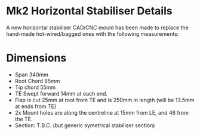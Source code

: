# Mk2 Horizontal Stabiliser Details

A new horizontal stabiliser CAD/CNC mould has been made to replace the hand-made hot-wired/bagged ones with the following measurements:

# Dimensions
* Span 340mm
* Root Chord 85mm
* Tip chord 55mm
* TE Swept forward 14mm at each end.
* Flap is cut 25mm at root from TE and is 250mm in length (will be 13.5mm at ends from TE)
* 2x Mount holes are along the centreline at 15mm from LE, and 46 from the TE.
* Section: T.B.C. (but generic symetrical stabiliser section)

